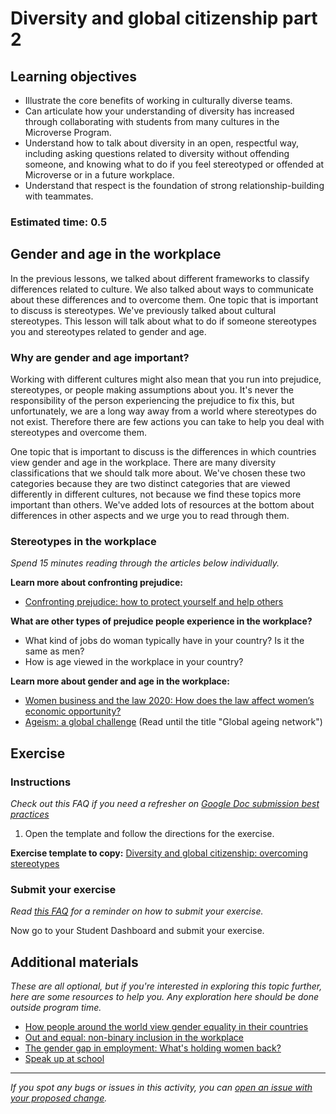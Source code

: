 # Diversity and global citizenship part 2

## Learning objectives

- Illustrate the core benefits of working in culturally diverse teams.
- Can articulate how your understanding of diversity has increased through collaborating with students from many cultures in the Microverse Program.
- Understand how to talk about diversity in an open, respectful way, including asking questions related to diversity without offending someone, and knowing what to do if you feel stereotyped or offended at Microverse or in a future workplace.
- Understand that respect is the foundation of strong relationship-building with teammates.

### **Estimated time**: 0.5

## Gender and age in the workplace

In the previous lessons, we talked about different frameworks to classify differences related to culture. We also talked about ways to communicate about these differences and to overcome them. One topic that is important to discuss is stereotypes. We've previously talked about cultural stereotypes. This lesson will talk about what to do if someone stereotypes you and stereotypes related to gender and age. 

### Why are gender and age important?

Working with different cultures might also mean that you run into prejudice, stereotypes, or people making assumptions about you. It's never the responsibility of the person experiencing the prejudice to fix this, but unfortunately, we are a long way away from a world where stereotypes do not exist. Therefore there are few actions you can take to help you deal with stereotypes and overcome them.

One topic that is important to discuss is the differences in which countries view gender and age in the workplace. There are many diversity classifications that we should talk more about. We've chosen these two categories because they are two distinct categories that are viewed differently in different cultures, not because we find these topics more important than others. We've added lots of resources at the bottom about differences in other aspects and we urge you to read through them. 

### Stereotypes in the workplace

*Spend 15 minutes reading through the articles below individually.* 

**Learn more about confronting prejudice:**

- [Confronting prejudice: how to protect yourself and help others](https://onlinegrad.pepperdine.edu/blog/prejudice-discrimination-coping-skills/)

**What are other types of prejudice people experience in the workplace?** 

- What kind of jobs do woman typically have in your country? Is it the same as men?
- How is age viewed in the workplace in your country?

**Learn more about gender and age in the workplace:**

- [Women business and the law 2020: How does the law affect women’s economic opportunity?](https://blogs.worldbank.org/opendata/women-business-and-law-2020-how-does-law-affect-womens-economic-opportunity)
- [Ageism: a global challenge](https://web.archive.org/web/20220818195654/https://leadingage.org/magazine/july-august-2019/Ageism-Global-Challenge-V9N4) (Read until the title "Global ageing network")

## Exercise

### Instructions

*Check out this FAQ if you need a refresher on [Google Doc submission best practices](https://microverse.zendesk.com/hc/en-us/articles/360063156813)*

1. Open the template and follow the directions for the exercise.

**Exercise template to copy:** [Diversity and global citizenship: overcoming stereotypes](https://docs.google.com/document/d/1xplx8FCHdAguwX5p4j3pgvYV2h5MjPcgrkXaui1sm80/edit?usp=sharing)

### Submit your exercise

*Read [this FAQ](https://microverse.zendesk.com/hc/en-us/articles/360061344234) for a reminder on how to submit your exercise.* 

Now go to your Student Dashboard and submit your exercise.

## Additional materials

*These are all optional, but if you're interested in exploring this topic further, here are some resources to help you. Any exploration here should be done outside program time.*

- [How people around the world view gender equality in their countries](https://www.pewresearch.org/global/2019/04/22/how-people-around-the-world-view-gender-equality-in-their-countries/)
- [Out and equal: non-binary inclusion in the workplace](https://outandequal.org/wp-content/uploads/2018/11/OE-Non-Binary-Best-Practices.pdf)
- [The gender gap in employment: What's holding women back?](https://www.ilo.org/infostories/en-GB/Stories/Employment/barriers-women#intro)
- [Speak up at school](https://www.learningforjustice.org/sites/default/files/2019-04/TT-Speak-Up-Guide.pdf)


------

_If you spot any bugs or issues in this activity, you can [open an issue with your proposed change](https://github.com/microverseinc/curriculum-transversal-skills/blob/main/git-github/articles/open_issue.md)._
